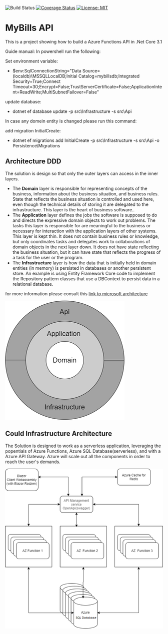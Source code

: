 ![Build Status](https://github.com/nunocorreia85/MyBillsApi/workflows/BuildTest/badge.svg?branch=master) [![Coverage Status](https://coveralls.io/repos/github/nunocorreia85/MyBillsApi/badge.svg?branch=master)](https://coveralls.io/github/nunocorreia85/MyBillsApi?branch=master) [![License: MIT](https://img.shields.io/badge/License-MIT-green.svg)](https://github.com/mikuam/TicketStore/blob/master/LICENSE)

# MyBills API
This is a project showing how to build a Azure Functions API in .Net Core 3.1


Guide manual:
In powershell run the following:

Set environment variable:

- $env:SqlConnectionString="Data Source=(localdb)\MSSQLLocalDB;Initial Catalog=mybillsdb;Integrated Security=True;Connect Timeout=30;Encrypt=False;TrustServerCertificate=False;ApplicationIntent=ReadWrite;MultiSubnetFailover=False"

update database:
- dotnet ef database update -p src\Infrastructure -s src\Api

In case any domein entity is changed please run this command:

add migration InitialCreate:
- dotnet ef migrations add InitialCreate -p src\Infrastructure -s src\Api -o Persistence\Migrations


## Architecture DDD
The solution is design so that only the outer layers can access in the inner layers.
 
 - The **Domain** layer is responsible for representing concepts of the business, information about the business situation, and business rules. State that reflects the business situation is controlled and used here, even though the technical details of storing it are delegated to the infrastructure. This layer is the heart of business software.. 
 - The **Application** layer defines the jobs the software is supposed to do and directs the expressive domain objects to work out problems. The tasks this layer is responsible for are meaningful to the business or necessary for interaction with the application layers of other systems. This layer is kept thin. It does not contain business rules or knowledge, but only coordinates tasks and delegates work to collaborations of domain objects in the next layer down. It does not have state reflecting the business situation, but it can have state that reflects the progress of a task for the user or the program.
 - The **Infrastructure** layer is how the data that is initially held in domain entities (in memory) is persisted in databases or another persistent store. An example is using Entity Framework Core code to implement the Repository pattern classes that use a DBContext to persist data in a relational database.
 
 for more information please consult this [link to microsoft architecture](https://docs.microsoft.com/en-us/dotnet/architecture/microservices/microservice-ddd-cqrs-patterns/ddd-oriented-microservice)
 

![diagram concept](.github/ArchitectureDiagram.png)

## Could Infrastructure Architecture
The Solution is designed to work as a serverless application, leveraging the popentials of Azure Functions, Azure SQL Database(serverless), and with a Azure API Gateway.
Azure will scale out all the components in order to reach the user's demands.

![diagram Infrastructure](.github/CloudInfraDiagram.png)
